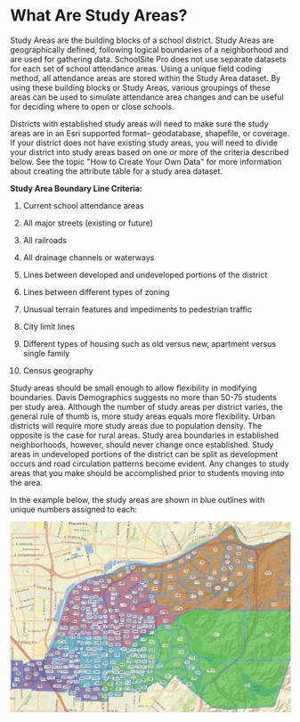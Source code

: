 # What Are Study Areas?
Study Areas are the building blocks of a school district. Study Areas are geographically defined, following logical boundaries of a neighborhood and are used for gathering data. SchoolSite Pro does not use separate datasets for each set of school attendance areas. Using a unique field coding method, all attendance areas are stored within the Study Area dataset. By using these building blocks or Study Areas, various groupings of these areas can be used to simulate attendance area changes and can be useful for deciding where to open or close schools.

 

Districts with established study areas will need to make sure the study areas are in an Esri supported format– geodatabase, shapefile, or coverage. If your district does not have existing study areas, you will need to divide your district into study areas based on one or more of the criteria described below. See the topic "How to Create Your Own Data" for more information about creating the attribute table for a study area dataset.

**Study Area Boundary Line Criteria:**
1. Current school attendance areas

1. All major streets (existing or future)

1. All railroads

1. All drainage channels or waterways

1. Lines between developed and undeveloped portions of the district

1. Lines between different types of zoning

1. Unusual terrain features and impediments to pedestrian traffic

1. City limit lines

1. Different types of housing such as old versus new, apartment versus single family

1. Census geography

 

Study areas should be small enough to allow flexibility in modifying boundaries. Davis Demographics suggests no more than 50-75 students per study area. Although the number of study areas per district varies, the general rule of thumb is, more study areas equals more flexibility. Urban districts will require more study areas due to population density.  The opposite is the case for rural areas.  Study area boundaries in established neighborhoods, however, should never change once established. Study areas in undeveloped portions of the district can be split as development occurs and road circulation patterns become evident. Any changes to study areas that you make should be accomplished prior to students moving into the area.

 

In the example below, the study areas are shown in blue outlines with unique numbers assigned to each:

![Study Areas](studyareas.png)
